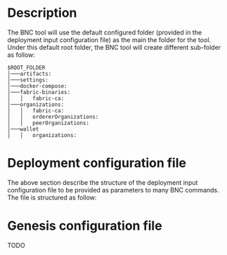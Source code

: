 
# Description

The BNC tool will use the default configured folder (provided in the deployment input configuration file) as the main the folder for the tool.
Under this default root folder, the BNC tool will create different sub-folder as follow:

```
$ROOT_FOLDER
│───artifacts:
│───settings:
│───docker-compose: 
│───fabric-binaries:
│   │   fabric-ca:
│───organizations:
│   │   fabric-ca:
│   │   ordererOrganizations:
│   │   peerOrganizations:
│───wallet
│   │   organizations: 
```

# Deployment configuration file

The above section describe the structure of the deployment input configuration
file to be provided as parameters to many BNC commands. The file is structured as follow:

# Genesis configuration file

TODO


